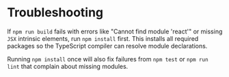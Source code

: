 # Troubleshooting

If `npm run build` fails with errors like "Cannot find module 'react'" or missing
`JSX` intrinsic elements, run `npm install` first. This installs all required
packages so the TypeScript compiler can resolve module declarations.

Running `npm install` once will also fix failures from `npm test` or `npm run lint`
that complain about missing modules.
